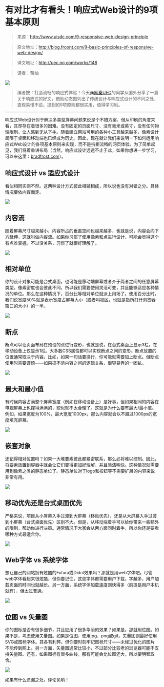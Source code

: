 # 有对比才有看头！响应式Web设计的9项基本原则

> 来源：http://www.uisdc.com/9-responsive-web-design-principle

> 原文地址：http://blog.froont.com/9-basic-principles-of-responsive-web-design/

> 译文地址：http://uec.nq.com/works/148

> 译者：蒋灿

![](01.jpg)

> 编者按：打造流畅的响应式体验！今天[@网秦UEC]的同学从国外分享了一篇关于响应式的好文，借助动态图列出了传统设计与响应式设计的不同之处，直观易懂不说，提到的9项原则都很实用，值得学习哟。

[@网秦UEC]:(http://weibo.com/NQUEC#_rnd1414419683385)

---

响应式Web设计对于解决多类型屏幕问题来说是个不错方案，但从印刷的角度来看，其却存在着很多的困难。没有固定的页面尺寸、没有毫米或英寸，没有任何物理限制，让人感到无从下手。随着建立网站可用的各种小工具越来越多，像素设计局限于桌面和移动端也已经成为历史。因此，现在就让我们来说明一下如何运用响应式Web设计的各项基本原则来实现，而不是抗拒流畅的网页体验。为了简单起见，我们将着重讲布局（当然，响应式设计远远不止于此，如果你想进一步学习，可以来这里：[bradfrost.com]）。

[bradfrost.com]:(http://bradfrost.com/blog/post/the-principles-of-adaptive-design/)

## 响应式设计 vs 适应式设计

看似相同实则不然。这两种设计方式彼此相辅相成，所以说也没有对错之分。具体情况要依内容而定。

![](02.gif)

## 内容流

随着屏幕尺寸越来越小，内容所占的垂直空间也越来越多，也就是说，内容会向下方延伸，这就叫做内容流。如果你习惯了使用像素和点进行设计，可能会觉得这个有点难掌握。不过没关系，习惯了就很好理解了。

![](03.gif)

## 相对单位

你的设计对象可能是台式桌面，也可能是移动端屏幕或者介于两者之间的任意屏幕类型。像素密度也会彼此不同，所以我们需要使用灵活可变，并且能够适应各种情况的单位。那么在这种情况下，百分比等相对单位就派上用场了。使用百分比时，我们说宽度50%就是表示宽度占屏幕大小（或者叫视区，也就是指所打开浏览器窗口的大小）的一半。

![](04.gif)

## 断点

断点可以让页面布局在预设的点进行变形，也就是说，在台式桌面上显示3栏，在移动设备上仅显示1栏。大多数CSS属性都可以实现断点之间的变形。断点放置的位置通常取决于内容。比如，如果一句话要换行，你可能就需要加上断点。但断点使用时需要谨慎——如果搞不清内容之间的逻辑关系，很容易弄的一团乱。

![](05.gif)

## 最大和最小值

有时候内容占满整个屏幕宽度（例如在移动设备上）是好事，但如果相同的内容在电视屏幕上也撑得满满的，貌似就不太合理了。这就是为什么要有最大/最小值。例如，如果宽度为100%，最大宽度1000px，那么内容就会以不超过1000px的宽度填充屏幕。

![](06.gif)

## 嵌套对象

还记得相对位置吗？如果一大堆要素彼此都紧密联系，那么必将难以控制。因此，将要素放置到容器中就会让它们变得更加好理解，并且简洁明快。这种情况就需要用到像素之类的静态单位了。静态单位对于logo和按钮等不需要扩展的内容来说非常有用。

![](07.gif)

## 移动优先还是台式桌面优先

严格来说，项目从小屏幕入手过渡到大屏幕（移动优先），还是从大屏幕入手过渡到小屏幕（台式桌面优先）区别不大。但是，从移动端着手可以给你带来一些额外的限制，帮助你进行决策。通常情况下大家会从两方面同时着手，所以你还是要看哪种方式最适合你。

![](08.gif)

## Web字体 vs 系统字体

想让自己的网站拥有炫酷的Futura或Didot效果吗？那就是用web字体吧。尽管web字体看起来很炫酷，但你要记住，这些字体都需要用户下载，字越多，用户加载页面的时间也就越长。另一方面，系统字体加载速度则快得多（前提是用户本机就有），但太过普通。

![](09.gif)

## 位图 vs 矢量图

你的图标是否有很多细节，并且应用了很多华丽的效果？如果是，那就用位图。如果不是，考虑使用矢量图。如果是位图，使用jpg、png或gif。矢量图则最好使用SVG或图标字体。其各有利弊。但你要时刻牢记图标尺寸——未经过优化的图片不能传到网上。另一方面，矢量图通常比较小，不过部分比较老的浏览器可能不支持矢量图。还有，如果图标有很多曲线，那有可能会比位图还大，所以要明智取舍。

![](10.gif)

如果有什么遗漏之处，评论见哟！
